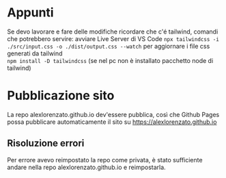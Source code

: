 # Appunti
Se devo lavorare e fare delle modifiche ricordare che c'é tailwind, comandi che potrebbero servire:
avviare Live Server di VS Code
`npx tailwindcss -i ./src/input.css -o ./dist/output.css --watch` per aggiornare i file css generati da tailwind  
`npm install -D tailwindcss`  (se nel pc non è installato pacchetto node di tailwind)



# Pubblicazione sito
La repo alexlorenzato.github.io dev'essere pubblica, così che Github Pages possa pubblicare automaticamente il sito su https://alexlorenzato.github.io


## Risoluzione errori
Per errore avevo reimpostato la repo come privata, è stato sufficiente andare nella repo alexlorenzato.github.io e reimpostarla.
